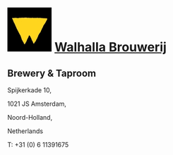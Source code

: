 # ![icon](../../../icons/Walhalla_Brouwerij.jpeg) [Walhalla Brouwerij]()

## Brewery & Taproom

Spijkerkade 10,

1021 JS Amsterdam,

Noord-Holland,

Netherlands

T: +31 (0) 6 11391675
